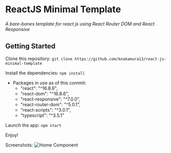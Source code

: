 # ReactJS Minimal Template
###### A bare-bones template for react js using React Router DOM and React Responsive

## Getting Started

Clone this repository: `git clone https://github.com/knakamura13/react-js-minimal-template`

Install the dependencies: `npm install`
* Packages in use as of this commit:
    - "react": "^16.8.6",
    - "react-dom": "^16.8.6",
    - "react-responsive": "^7.0.0",
    - "react-router-dom": "^5.0.1",
    - "react-scripts": "^3.0.1",
    - "typescript": "^3.5.1"
    
Launch the app: `npm start`

Enjoy!

Screenshots:
![Home Component](https://github.com/knakamura13/react-js-minimal-template/tree/master/examples/images/home_component.png)
